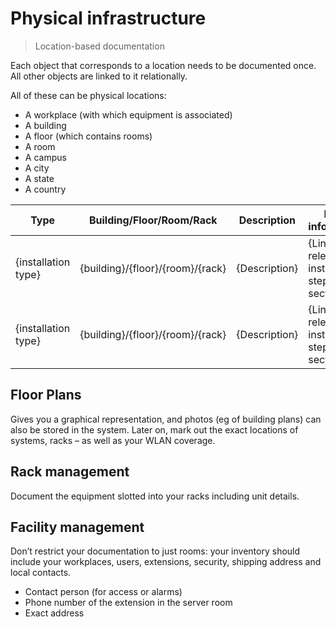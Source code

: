 # Physical infrastructure

> Location-based documentation

Each object that corresponds to a location needs to be documented once. All
other objects are linked to it relationally.

All of these can be physical locations:

- A workplace (with which equipment is associated)
- A building
- A floor (which contains rooms)
- A room
- A campus
- A city
- A state
- A country

| **Type** | **Building/Floor/Room/Rack** | **Description** | **More information** |
| -------- | -----------------------------| --------------- | ----------------  |
| {installation type} | {building}/{floor}/{room}/{rack} | {Description} | {Link to the relevant installation steps section} |
| {installation type} | {building}/{floor}/{room}/{rack} | {Description} | {Link to the relevant installation steps section} |

## Floor Plans

Gives you a graphical representation, and photos (eg of building plans) can also
be stored in the system. Later on, mark out the exact locations of systems, racks
– as well as your WLAN coverage.

## Rack management

Document the equipment slotted into your racks including unit details.

## Facility management

Don’t restrict your documentation to just rooms: your inventory should include your
workplaces, users, extensions, security, shipping address and local contacts.

- Contact person (for access or alarms)
- Phone number of the extension in the server room
- Exact address
